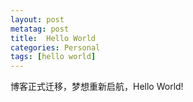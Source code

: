 ```yaml
---
layout: post
metatag: post
title:  Hello World
categories: Personal
tags: [hello world]
---
```


博客正式迁移，梦想重新启航，Hello World!
